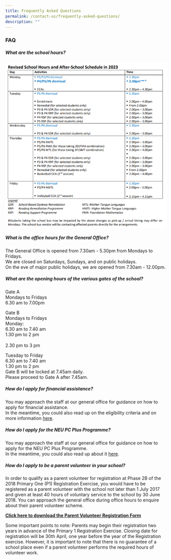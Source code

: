 ```yaml
---
title: Frequently Asked Questions
permalink: /contact-us/frequently-asked-questions/
description: ""
---
```

### **FAQ**
##### **What are the school hours?**
![](/images/school%20hours%202023.png)

##### **What is the office hours for the General Office?**
The General Office is opened from 7.30am - 5.30pm from Mondays to Fridays.<br>
We are closed on Saturdays, Sundays, and on public holidays.<br>
On the eve of major public holidays, we are opened from 7.30am - 12.00pm.

##### **What are the opening hours of the various gates of the school?**
Gate A<br>
Mondays to Fridays <br>
6.30 am to 7.00pm
  
Gate B<br>
Mondays to Fridays<br>
Monday:   
6.30 am to 7.40 am <br>
1.30 pm to 2 pm <br>  
2.30 pm to 3 pm  <br> 
  
Tuesday to Friday  
6.30 am to 7.40 am<br>
1.30 pm to 2 pm<br> 
Gate B will be locked at 7.45am daily. <br>Please proceed to Gate A after 7.45am. <br>


##### **How do I apply for financial assistance?**
You may approach the staff at our general office for guidance on how to apply for financial assistance.  
In the meantime, you could also read up on the eligibility criteria and on more information [here](https://www.moe.gov.sg/financial-matters/financial-assistance).

##### **How do I apply for the NEU PC Plus Programme?**
You may approach the staff at our general office for guidance on how to apply for the NEU PC Plus Programme.  
In the meantime, you could also read up about it [here](https://www.imda.gov.sg/neupc).

##### **How do I apply to be a parent volunteer in your school?**
In order to qualify as a parent volunteer for registration at Phase 2B of the 2018 Primary One (P1) Registration Exercise, you would have to be registered as a parent volunteer with the school not later than 1 July 2017 and given at least 40 hours of voluntary service to the school by 30 June 2018.
You can approach the general office during office hours to enquire about their parent volunteer scheme.

**[Click here to download the Parent Volunteer Registration Form](/files/TGPS%20PV%20Registration%20form.pdf)**

Some important points to note:
Parents may begin their registration two years in advance of the Primary 1 Registration Exercise. Closing date for registration will be 30th April, one year before the year of the Registration exercise. However, it is important to note that there is no guarantee of a school place even if a parent volunteer performs the required hours of volunteer work.